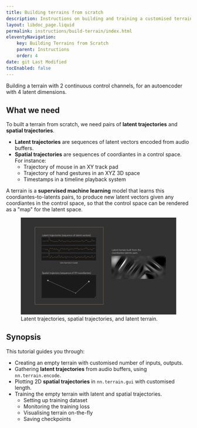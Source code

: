 ```yaml
---
title: Building terrains from scratch
description: Instructions on building and training a customised terrain using supervised machine learning.
layout: libdoc_page.liquid
permalink: instructions/build-terrain/index.html
eleventyNavigation:
    key: Building Terrains from Scratch
    parent: Instructions
    order: 4
date: git Last Modified
tocEnabled: false
---
```


Building a terrain with 2 continuous control channels, for an autoencoder with 4 latent dimensions.

## What we need

To built a terrain from scratch, we need pairs of **latent trajectories** and **spatial trajectories**.  

* **Latent trajectories** are sequences of latent vectors encoded from audio buffers.
* **Spatial trajectories** are sequences of coordiantes in a control space. For instance:
  * Trajectory of mouse in an XY track pad
  * Trajectory of hand gestures in an XYZ 3D space
  * Timestamps in a timeline playback system

A terrain is a **supervised machine learning** model that learns this coordiantes-to-latents pairs, to produce new latent vectors given any coordiantes in the control space, so that the control space can be rendered as a "map" for the latent space.


<figure>
    <img src="../../assets/latent-coord-pairs.png"
        alt="Trajectories">
    <figcaption>
        Latent trajectories, spatial trajectories, and latent terrain.
    </figcaption>
</figure>

## Synopsis  

This tutorial guides you through: 

* Creating an empty terrain with customised number of inputs, outputs.  
* Gathering **latent trajectories** from audio buffers, using `nn.terrain.encode`.
* Plotting 2D **spatial trajectories** in `nn.terrain.gui` with customised length.
* Training the empty terrain with latent and spatial trajectories.
  * Setting up training dataset
  * Monitoring the training loss
  * Visualising terrain on-the-fly
  * Saving checkpoints